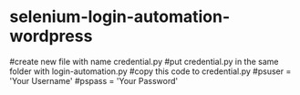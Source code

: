 # selenium-login-automation-wordpress

#create new file with name credential.py
#put credential.py in the same folder with login-automation.py
#copy this code to credential.py
#psuser = 'Your Username'
#pspass = 'Your Password'
